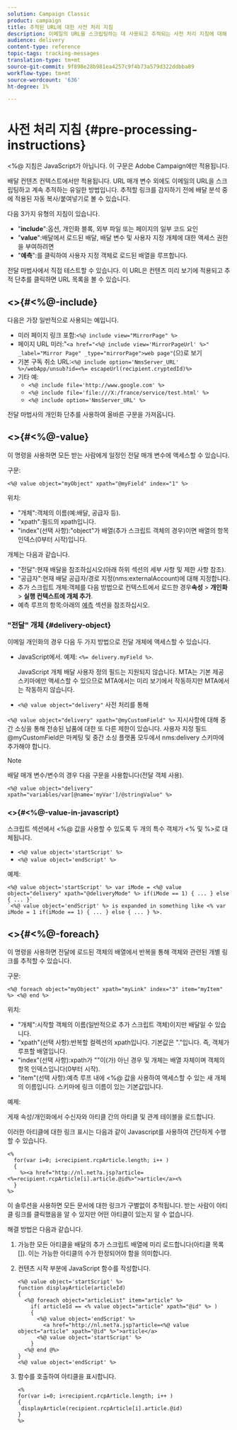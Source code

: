 ```yaml
---
solution: Campaign Classic
product: campaign
title: 추적된 URL에 대한 사전 처리 지침
description: 이메일의 URL을 스크립팅하는 데 사용되고 추적되는 사전 처리 지침에 대해 자세히 알아보십시오.
audience: delivery
content-type: reference
topic-tags: tracking-messages
translation-type: tm+mt
source-git-commit: 9f898e28b981ea4257c9f4b73a579d322ddbba89
workflow-type: tm+mt
source-wordcount: '636'
ht-degree: 1%

---
```



# 사전 처리 지침 {#pre-processing-instructions}

&lt;%@ 지침은 JavaScript가 아닙니다. 이 구문은 Adobe Campaign에만 적용됩니다.

배달 컨텐츠 컨텍스트에서만 적용됩니다. URL 매개 변수 외에도 이메일의 URL을 스크립팅하고 계속 추적하는 유일한 방법입니다. 추적할 링크를 감지하기 전에 배달 분석 중에 적용된 자동 복사/붙여넣기로 볼 수 있습니다.

다음 3가지 유형의 지침이 있습니다.

* &quot;**include**&quot;:옵션, 개인화 블록, 외부 파일 또는 페이지의 일부 코드 요인
* &quot;**value**&quot;:배달에서 로드된 배달, 배달 변수 및 사용자 지정 개체에 대한 액세스 권한을 부여하려면
* &quot;**예측**&quot;:를 클릭하여 사용자 지정 객체로 로드된 배열을 루프합니다.

전달 마법사에서 직접 테스트할 수 있습니다. 이 URL은 컨텐츠 미리 보기에 적용되고 추적 단추를 클릭하면 URL 목록을 볼 수 있습니다.

## &lt;>{#<%@-include}

다음은 가장 일반적으로 사용되는 예입니다.

* 미러 페이지 링크 포함:`<%@ include view="MirrorPage" %>`
* 페이지 URL 미러:&quot;`<a href="<%@ include view='MirrorPageUrl' %>" _label="Mirror Page" _type="mirrorPage">web page"`(으)로 보기
* 기본 구독 취소 URL:`<%@ include option='NmsServer_URL' %>/webApp/unsub?id=<%= escapeUrl(recipient.cryptedId)%>`
* 기타 예:
   * `<%@ include file='http://www.google.com' %>`
   * `<%@ include file='file:///X:/france/service/test.html' %>`
   * `<%@ include option='NmsServer_URL' %>`

전달 마법사의 개인화 단추를 사용하여 올바른 구문을 가져옵니다.

## &lt;>{#<%@-value}

이 명령을 사용하면 모든 받는 사람에게 일정인 전달 매개 변수에 액세스할 수 있습니다.

구문:

`<%@ value object="myObject" xpath="@myField" index="1" %>`

위치:

* &quot;개체&quot;:객체의 이름(예:배달, 공급자 등).
* &quot;xpath&quot;:필드의 xpath입니다.
* &quot;index&quot;(선택 사항):&quot;object&quot;가 배열(추가 스크립트 객체의 경우)이면 배열의 항목 인덱스(0부터 시작)입니다.

개체는 다음과 같습니다.

* &quot;전달&quot;:현재 배달을 참조하십시오(아래 하위 섹션의 세부 사항 및 제한 사항 참조).
* &quot;공급자&quot;:현재 배달 공급자/경로 지정(nms:externalAccount)에 대해 지정합니다.
* 추가 스크립트 개체:객체를 다음 방법으로 컨텍스트에서 로드한 경우&#x200B;**속성** > **개인화** > **실행 컨텍스트에 개체 추가**.
* 예측 루프의 항목:아래의 [예측](#<%@-foreach) 섹션을 참조하십시오.

### &quot;전달&quot; 개체 {#delivery-object}

이메일 개인화의 경우 다음 두 가지 방법으로 전달 개체에 액세스할 수 있습니다.

* JavaScript에서. 예제: `<%= delivery.myField %>`.

   JavaScript 개체 배달 사용자 정의 필드는 지원되지 않습니다. MTA는 기본 제공 스키마에만 액세스할 수 있으므로 MTA에서는 미리 보기에서 작동하지만 MTA에서는 작동하지 않습니다.

* `<%@ value object="delivery"` 사전 처리를 통해

`<%@ value object="delivery" xpath="@myCustomField" %>` 지시사항에 대해 중간 소싱을 통해 전송된 납품에 대한 또 다른 제한이 있습니다. 사용자 지정 필드 @myCustomField은 마케팅 및 중간 소싱 플랫폼 모두에서 nms:delivery 스키마에 추가해야 합니다.

>[!NOTE]
>
>배달 매개 변수/변수의 경우 다음 구문을 사용합니다(전달 객체 사용).
>
>`<%@ value object="delivery" xpath="variables/var[@name='myVar']/@stringValue" %>`

### &lt;>{#<%@-value-in-javascript}

스크립트 섹션에서 &lt;%@ 값을 사용할 수 있도록 두 개의 특수 객체가 &lt;% 및 %>로 대체됩니다.

* `<%@ value object='startScript' %>`
* `<%@ value object='endScript' %>`

예제:

```
<%@ value object='startScript' %> var iMode = <%@ value object="delivery" xpath="@deliveryMode" %> if(iMode == 1) { ... } else { ... }`
`<%@ value object='endScript' %> is expanded in something like <% var iMode = 1 if(iMode == 1) { ... } else { ... } %>.
```

## &lt;>{#<%@-foreach}

이 명령을 사용하면 전달에 로드된 객체의 배열에서 반복을 통해 객체와 관련된 개별 링크를 추적할 수 있습니다.

구문:

`<%@ foreach object="myObject" xpath="myLink" index="3" item="myItem" %> <%@ end %>`

위치:

* &quot;개체&quot;:시작할 객체의 이름(일반적으로 추가 스크립트 객체)이지만 배달일 수 있습니다.
* &quot;xpath&quot;(선택 사항):반복할 컬렉션의 xpath입니다. 기본값은 &quot;.&quot;입니다. 즉, 객체가 루프할 배열입니다.
* &quot;index&quot;(선택 사항):xpath가 &quot;&quot;이(가) 아닌 경우 및 개체는 배열 자체이며 객체의 항목 인덱스입니다(0부터 시작).
* &quot;item&quot;(선택 사항):예측 루프 내에 &lt;%@ 값을 사용하여 액세스할 수 있는 새 개체의 이름입니다. 스키마에 링크 이름이 있는 기본값입니다.

예제:

게재 속성/개인화에서 수신자와 아티클 간의 아티클 및 관계 테이블을 로드합니다.

이러한 아티클에 대한 링크 표시는 다음과 같이 Javascript를 사용하여 간단하게 수행할 수 있습니다.

```
<%
  for(var i=0; i<recipient.rcpArticle.length; i++ )
  {
    %><a href="http://nl.net?a.jsp?article=<%=recipient.rcpArticle[i].article.@id%>">article</a><%
  }
%>
```

이 솔루션을 사용하면 모든 문서에 대한 링크가 구별없이 추적됩니다. 받는 사람이 아티클 링크를 클릭했음을 알 수 있지만 어떤 아티클이 있는지 알 수 없습니다.

해결 방법은 다음과 같습니다.

1. 가능한 모든 아티클을 배달의 추가 스크립트 배열에 미리 로드합니다(아티클 목록[]). 이는 가능한 아티클의 수가 한정되어야 함을 의미합니다.
1. 컨텐츠 시작 부분에 JavaScript 함수를 작성합니다.

   ```
   <%@ value object='startScript' %>
   function displayArticle(articleId)
   {
     <%@ foreach object="articleList" item="article" %>
       if( articleId == <% value object="article" xpath="@id" %> ) 
       {
         <%@ value object='endScript' %>
           <a href="http://nl.net?a.jsp?article=<%@ value object="article" xpath="@id" %>">article</a>
         <%@ value object='startScript' %>
       } 
     <%@ end @%>
   }
   <%@ value object='endScript' %>
   ```
1. 함수를 호출하여 아티클을 표시합니다.

   ```
   <%
   for(var i=0; i<recipient.rcpArticle.length; i++ )
   {
    displayArticle(recipient.rcpArticle[i].article.@id)
   }
   %>
   ```

